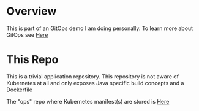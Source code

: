 # Overview

This is part of an GitOps demo I am doing personally. To learn more about GitOps see [Here](https://www.weave.works/technologies/gitops/)

# This Repo

This is a trivial application repository. This repository is not aware of Kubernetes at all and only exposes Java specific build concepts and a Dockerfile

The "ops" repo where Kubernetes manifest(s) are stored is [Here](https://github.com/erfangc/kube-funbox-ops)